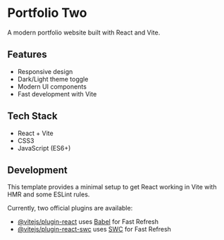 # Portfolio Two

A modern portfolio website built with React and Vite.

## Features

- Responsive design
- Dark/Light theme toggle
- Modern UI components
- Fast development with Vite

## Tech Stack

- React + Vite
- CSS3
- JavaScript (ES6+)

## Development

This template provides a minimal setup to get React working in Vite with HMR and some ESLint rules.

Currently, two official plugins are available:

- [@vitejs/plugin-react](https://github.com/vitejs/vite-plugin-react/blob/main/packages/plugin-react) uses [Babel](https://babeljs.io/) for Fast Refresh
- [@vitejs/plugin-react-swc](https://github.com/vitejs/vite-plugin-react/blob/main/packages/plugin-react-swc) uses [SWC](https://swc.rs/) for Fast Refresh
